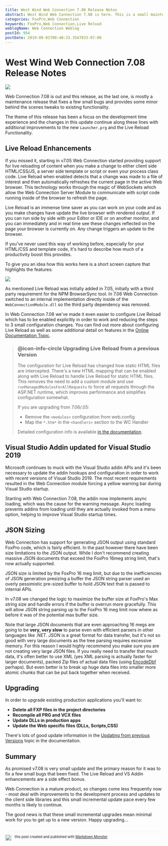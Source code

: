 ```yaml
---
title: West Wind Web Connection 7.08 Release Notes
abstract: West Wind Web Connection 7.08 is here. This is a small maintenance release with a number of bug fixes and a few small feature enhancements.
categories: FoxPro,Web Connection
keywords: FoxPro,Web Connection,Live Reload
weblogName: Web Connection Weblog
postId: 954
postDate: 2019-09-01T00:40:33.3547833-07:00
---
```

# West Wind Web Connection 7.08 Release Notes

![](https://webconnection.west-wind.com/images/webconnection_code_banner.png)

Web Connection 7.08 is out and this release, as the last one, is mostly a maintenance release that fixes a few small bugs and provides some minor behind the scenes tweaks to existing functionality.

The theme of this release has been a focus on the development time experience and the changes in this update continue along these lines with additional improvements to the new `Launcher.prg` and the Live Reload Functionality.

## Live Reload Enhancements
If you missed it, starting in v7.05 Web Connection started providing support for live reloading of content when you make a change to either client side HTML/CSS/JS, a server side template or script or even your process class code. Live Reload when enabled detects that a change was made to a file of interest and then automatically refreshes the current page in the active Web browser. This technology works through the magic of WebSockets which allow the Web Connection Server Module to communicate with script code running inside of the browser to refresh the page.

Live Reload is an immense time saver as you can work on your code and as you make changes have update the live browser with rendered output. If you can run side by side with your Editor or IDE or on another monitor, and you can immediately and in real time see these changes reflected on the page your browser is currently on. Any change triggers an update to the browser.

If you've never used this way of working before, especially for your HTML/CSS and template code, it's hard to describe how much of a productivity boost this provides.

To give you an idea how this works here is a short screen capture that highlights the features:

![](https://westwindserverstorage.blob.core.windows.net/blogimages/2019/05/LiveReloadAndBrowserSyncFoxPro.gif)

As mentioned Live Reload was initially added in 7.05, initially with a third party requirement for the NPM BrowserSync tool. In 7.06 Web Connection switched to an internal implementation directly inside of the `WebConnectionModule.dll` so the third party dependency was removed.

In Web Connection 7.08 we've made it even easier to configure Live Reload which has to be enabled explicitly in order to work and reducing the steps to 3 small configuration changes. You can find out more about configuring Live Reload as well as some additional detail on features in the [Online Documentation Topic](https://webconnection.west-wind.com/docs/_5hm1e6kmv.htm).

> ### @icon-info-circle Upgrading Live Reload from a previous Version
> The configuration for Live Reload has changed how static HTML files are intercepted. There's a new HTML mapping that can be enabled along with Live Reload to handle Live Reload for static HTML files. This removes the need to add a custom module and use `runManagedModulesForAllRequests` to force all requests through the ASP.NET runtime, which improves performance and simplifies configuration somewhat.  
>
> If you are upgrading from 7.06/.05:
>
> * Remove the `<modules>` configuration from web.config
> * Map the `*.htm*` in the `<handlers>` section to the WC Handler
>
> Detailed configuration info is available [in the documentation](https://webconnection.west-wind.com/docs/_5hm1e6kmv.htm).

## Visual Studio Addin updated for Visual Studio 2019  
Microsoft continues to muck with the Visual Studio addin APIs and it's been necessary to update the addin hookups and configuration in order to work with recent versions of Visual Studio 2019. The most recent requirements resulted in the Web Connection module forcing a yellow warning bar during Visual Studio startup.

Starting with Web Connection 7.08, the addin now implements async loading, which was the cause for the warning message. Async loading prevents addins from loading until they are actually invoked from a menu option, helping to improve Visual Studio startup times.

## JSON Sizing
Web Connection has support for generating JSON output using standard FoxPro code, which is fairly efficient. In the past however there have been size limitations to the JSON output. While I don't recommend creating massive JSON documents that exceed the FoxPro 16meg string limit, that's now actually supported.

JSON size is limited by the FoxPro 16 meg limit, but due to the inefficiencies of JSON generation presizing a buffer the JSON string parser used an overly pessimistic pre-sized buffer to hold JSON text that is passed to internal APIs. 

In v7.08 we changed the logic to maximize the buffer size at FoxPro's Max string size and handle errors if the buffer is overrun more gracefully. This will allow JSON string parsing up to the FoxPro 16 meg limit now where as before it was of the potential max buffer size.

Note that large JSON documents that are even approaching 16 megs are going to be **very, very slow** to parse even with efficient parsers in other languages like .NET. JSON is a great format for data transfer, but it's not so good with very large documents as the tree parsing requires excessive memory. For this reason I would highly recommend you make sure you are not creating very large JSON files. If you really need to transfer that much data, it's often better to use XML (yes XML parsing is actually faster for larger documents), packed Zip files of actual data files (using [EncodeDbf](https://webconnection.west-wind.com/docs/_2tb1c5jlk.htm) perhaps). But even better is to break up huge data files into smaller more atomic chunks that can be put back together when received.



## Upgrading
In order to upgrade existing production applications you'll want to:

* **Delete all FXP files in the project directories**
* **Recompile all PRG and VCX files**
* **Update DLLs in production apps**
* **Update the Web specific files (DLLs, Scripts,CSS)**

There's lots of good update information in the [Updating from previous Versions](https://webconnection.west-wind.com/docs/_2jw0bpb4d.htm) topic in the documentation.
    
    


## Summary
As promised v7.08 is very small update and the primary reason for it was to fix a few small bugs that been fixed. The Live Reload and VS Addin enhancements are a side effect bonus. 

Web Connection is a mature product, so changes come less frequently now - most deal with improvements to the development process and updates to the client side libraries and this small incremental update pace every few months is likely to continue.

The good news is that these small incremental upgrades mean minimal work for you to get up to a new version. Happy upgrading...

<div style="margin-top: 30px;font-size: 0.8em;
            border-top: 1px solid #eee;padding-top: 8px;">
    <img src="https://markdownmonster.west-wind.com/favicon.png"
         style="height: 20px;float: left; margin-right: 10px;"/>
    this post created and published with 
    <a href="https://markdownmonster.west-wind.com" 
       target="top">Markdown Monster</a> 
</div>